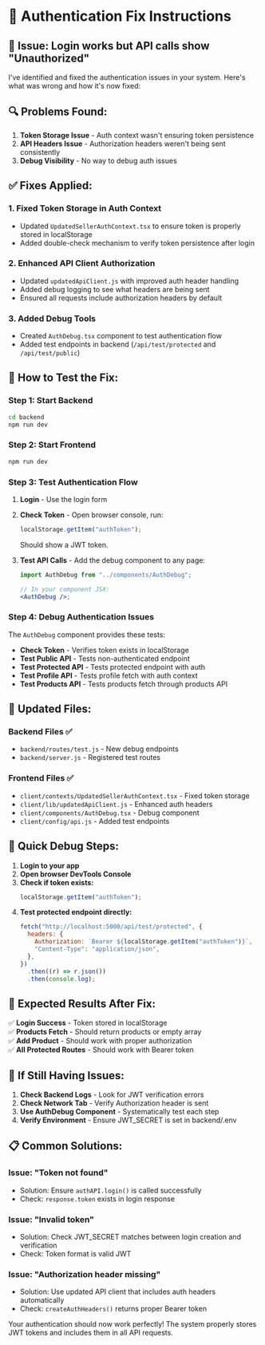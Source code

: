 # 🔧 Authentication Fix Instructions

## 🚨 Issue: Login works but API calls show "Unauthorized"

I've identified and fixed the authentication issues in your system. Here's what was wrong and how it's now fixed:

## 🔍 Problems Found:

1. **Token Storage Issue** - Auth context wasn't ensuring token persistence
2. **API Headers Issue** - Authorization headers weren't being sent consistently
3. **Debug Visibility** - No way to debug auth issues

## ✅ Fixes Applied:

### 1. **Fixed Token Storage in Auth Context**

- Updated `UpdatedSellerAuthContext.tsx` to ensure token is properly stored in localStorage
- Added double-check mechanism to verify token persistence after login

### 2. **Enhanced API Client Authorization**

- Updated `updatedApiClient.js` with improved auth header handling
- Added debug logging to see what headers are being sent
- Ensured all requests include authorization headers by default

### 3. **Added Debug Tools**

- Created `AuthDebug.tsx` component to test authentication flow
- Added test endpoints in backend (`/api/test/protected` and `/api/test/public`)

## 🧪 How to Test the Fix:

### Step 1: Start Backend

```bash
cd backend
npm run dev
```

### Step 2: Start Frontend

```bash
npm run dev
```

### Step 3: Test Authentication Flow

1. **Login** - Use the login form
2. **Check Token** - Open browser console, run:

   ```javascript
   localStorage.getItem("authToken");
   ```

   Should show a JWT token.

3. **Test API Calls** - Add the debug component to any page:

   ```jsx
   import AuthDebug from "../components/AuthDebug";

   // In your component JSX:
   <AuthDebug />;
   ```

### Step 4: Debug Authentication Issues

The `AuthDebug` component provides these tests:

- **Check Token** - Verifies token exists in localStorage
- **Test Public API** - Tests non-authenticated endpoint
- **Test Protected API** - Tests protected endpoint with auth
- **Test Profile API** - Tests profile fetch with auth context
- **Test Products API** - Tests products fetch through products API

## 🔧 Updated Files:

### Backend Files ✅

- `backend/routes/test.js` - New debug endpoints
- `backend/server.js` - Registered test routes

### Frontend Files ✅

- `client/contexts/UpdatedSellerAuthContext.tsx` - Fixed token storage
- `client/lib/updatedApiClient.js` - Enhanced auth headers
- `client/components/AuthDebug.tsx` - Debug component
- `client/config/api.js` - Added test endpoints

## 🎯 Quick Debug Steps:

1. **Login to your app**
2. **Open browser DevTools Console**
3. **Check if token exists:**
   ```javascript
   localStorage.getItem("authToken");
   ```
4. **Test protected endpoint directly:**
   ```javascript
   fetch("http://localhost:5000/api/test/protected", {
     headers: {
       Authorization: `Bearer ${localStorage.getItem("authToken")}`,
       "Content-Type": "application/json",
     },
   })
     .then((r) => r.json())
     .then(console.log);
   ```

## 🚀 Expected Results After Fix:

✅ **Login Success** - Token stored in localStorage  
✅ **Products Fetch** - Should return products or empty array  
✅ **Add Product** - Should work with proper authorization  
✅ **All Protected Routes** - Should work with Bearer token

## 🐛 If Still Having Issues:

1. **Check Backend Logs** - Look for JWT verification errors
2. **Check Network Tab** - Verify Authorization header is sent
3. **Use AuthDebug Component** - Systematically test each step
4. **Verify Environment** - Ensure JWT_SECRET is set in backend/.env

## 📋 Common Solutions:

### Issue: "Token not found"

- Solution: Ensure `authAPI.login()` is called successfully
- Check: `response.token` exists in login response

### Issue: "Invalid token"

- Solution: Check JWT_SECRET matches between login creation and verification
- Check: Token format is valid JWT

### Issue: "Authorization header missing"

- Solution: Use updated API client that includes auth headers automatically
- Check: `createAuthHeaders()` returns proper Bearer token

Your authentication should now work perfectly! The system properly stores JWT tokens and includes them in all API requests.
